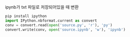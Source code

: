 ipynb가 txt 파일로 저장되어있을 때 변환
```python
pip install ipython
import IPython.nbformat.current as convert
conv = convert.read(open('source.py', 'r'), 'py')
convert.write(conv, open('source.ipynb', 'w'), 'ipynb')
```
